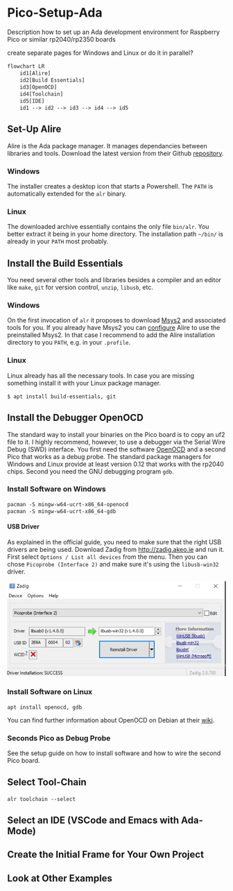 # Pico-Setup-Ada
Description how to set up an Ada development environment for Raspberry Pico or similar rp2040/rp2350 boards

create separate pages for Windows and Linux or do it in parallel?

```mermaid
flowchart LR
    id1[Alire]
    id2[Build Essentials]
    id3[OpenOCD]
    id4[Toolchain]
    id5[IDE]
    id1 --> id2 --> id3 --> id4 --> id5
```

## Set-Up Alire
Alire is the Ada package manager. It manages dependancies between libraries and tools. Download the latest version from their Github [repository](https://github.com/alire-project/alire/releases). 

### Windows
The installer creates a desktop icon that starts a Powershell. The `PATH` is automatically extended for the `alr` binary. 

### Linux
The downloaded archive essentially contains the only file `bin/alr`. You better extract it being in your home directory. The installation path `~/bin/` is already in your `PATH` most probably.

## Install the Build Essentials

You need several other tools and libraries besides a compiler and an editor like `make`, `git` for version control, `unzip`, `libusb`, etc. 

### Windows
On the first invocation of `alr` it proposes to download [Msys2](https://www.msys2.org/) and associated tools for you.  If you already have Msys2 you can [configure](https://alire.ada.dev/docs/#alr-on-windows) Alire to use the preinstalled Msys2. In that case I recommend to add the Alire installation directory to you `PATH`, e.g. in your `.profile`.

### Linux
Linux already has all the necessary tools.  In case you are missing something install it with your Linux package manager.
```shell
$ apt install build-essentials, git
```

## Install the Debugger OpenOCD
The standard way to install your binaries on the Pico board is to copy an uf2 file to it. I highly recommend, however, to use a debugger via the Serial Wire Debug (SWD) interface.  You first need the software [OpenOCD](https://openocd.org/) and a second Pico that works as a debug probe. The standard package managers for Windows and Linux provide at least version 0.12 that works with the rp2040 chips. Second you need the GNU debugging program `gdb`.

### Install Software on Windows

```shell
pacman -S mingw-w64-ucrt-x86_64-openocd
pacman -S mingw-w64-ucrt-x86_64-gdb
```

#### USB Driver

As explained in the official guide, you need to make sure that the right USB drivers are being used. Download Zadig from http://zadig.akeo.ie and run it. First select `Options / List all devices` from the menu. Then you can chose `Picoprobe (Interface 2)` and make sure it's using the `libusb-win32` driver.

![Zadig](image.png)

### Install Software on Linux

```shell
apt install openocd, gdb
```
You can find further information about OpenOCD on Debian at their [wiki](https://wiki.debian.org/OpenOCD).


### Seconds Pico as Debug Probe
See the setup guide on how to install software and how to wire the second Pico board.


## Select Tool-Chain
```
alr toolchain --select
```

## Select an IDE (VSCode and Emacs with Ada-Mode)

## Create the Initial Frame for Your Own Project

## Look at Other Examples
